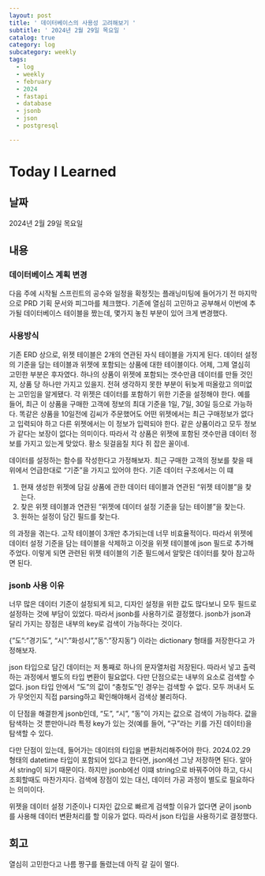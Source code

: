 ```yaml
---
layout: post
title: ' 데이터베이스의 사용성 고려해보기 '
subtitle: ' 2024년 2월 29일 목요일 '
catalog: true
category: log
subcategory: weekly
tags:
  - log
  - weekly
  - february
  - 2024
  - fastapi
  - database
  - jsonb
  - json
  - postgresql

---
```


# Today I Learned

## 날짜

2024년 2월 29일 목요일

## 내용

### 데이터베이스 계획 변경

다음 주에 시작될 스프린트의 공수와 일정을 확정짓는 플래닝미팅에 들어가기 전 마지막으로 PRD 기획 문서와 피그마를 체크했다. 기존에 열심히 고민하고 공부해서 이번에 추가될 데이터베이스 테이블을 짰는데, 몇가지 놓친 부분이 있어 크게 변경했다.

### 사용방식

기존 ERD 상으로, 위젯 테이블은 2개의 연관된 자식 테이블을 가지게 된다. 데이터 설정의 기준을 담는 테이블과 위젯에 포함되는 상품에 대한 테이블이다. 어제, 그제 열심히 고민한 부분은 후자였다. 하나의 상품이 위젯에 포함되는 갯수만큼 데이터를 만들 것인지, 상품 당 하나만 가지고 있을지. 전혀 생각하지 못한 부분이 뒤늦게 떠올랐고 의미없는 고민임을 알게됐다. 각 위젯은 데이터를 포함하기 위한 기준을 설정해야 한다. 예를 들어, 최근 이 상품을 구매한 고객에 정보의 최대 기준을 1일, 7일, 30일 등으로 가능하다. 똑같은 상품을 10일전에 김씨가 주문했어도 어떤 위젯에서는 최근 구매정보가 없다고 입력되야 하고 다른 위젯에서는 이 정보가 입력되야 한다. 같은 상품이라고 모두 정보가 같다는 보장이 없다는 의미이다. 따라서 각 상품은 위젯에 포함된 갯수만큼 데이터 정보를 가지고 있는게 맞았다. 황소 뒷걸음질 치다 쥐 잡은 꼴이네.

데이터를 설정하는 함수를 작성한다고 가정해보자. 최근 구매한 고객의 정보를 찾을 때 위에서 언급한대로 “기준”을 가지고 있어야 한다. 기존 데이터 구조에서는 이 떄

1. 현재 생성한 위젯에 담길 상품에 관한 데이터 테이블과 연관된 “위젯 테이블”을 찾는다.
2. 찾은 위젯 테이블과 연관된 “위젯에 데이터 설정 기준을 담는 테이블”을 찾는다.
3. 원하는 설정이 담긴 필드를 찾는다.

의 과정을 겪는다. 고작 테이블이 3개만 추가되는데 너무 비효율적이다. 따라서 위젯에 데이터 설정 기준을 담는 테이블을 삭제하고 이것을 위젯 테이블에 json 필드로 추가해주었다. 이렇게 되면 관련된 위젯 테이블의 기준 필드에서 알맞은 데이터를 찾아 참고하면 된다.

### jsonb 사용 이유

너무 많은 데이터 기준이 설정되게 되고, 디자인 설정을 위한 값도 많다보니 모두 필드로 설정하는 것에 부담이 있었다. 따라서 jsonb를 사용하기로 결정했다. jsonb가 json과 달리 가지는 장점은 내부의 key로 검색이 가능하다는 것이다.

{”도”:”경기도”, “시”:”화성시”,”동”:”장지동”} 이라는 dictionary 형태를 저장한다고 가정해보자.

json 타입으로 담긴 데이터는 저 통째로 하나의 문자열처럼 저장된다. 따라서 넣고 출력하는 과정에서 별도의 타입 변환이 필요없다. 다만 단점으로는 내부의 요소로 검색할 수 없다. json 타입 안에서 “도”의 값이 “충청도”인 경우는 검색할 수 없다. 모두 꺼내서 도가 무엇인지 직접 parsing하고 확인해야해서 검색상 불리하다.

이 단점을 해결한게 jsonb인데, “도”, “시”, “동”이 가지는 값으로 검색이 가능하다. 값을 탐색하는 것 뿐만아니라 특정 key가 있는 것(예를 들어, “구”라는 키를 가진 데이터)을 탐색할 수 있다.

다만 단점이 있는데, 들어가는 데이터의 타입을 변환처리해주어야 한다. 2024.02.29 형태의 datetime 타입이 포함되어 있다고 한다면, json에선 그냥 저장하면 된다. 알아서 string이 되기 때문이다. 하지만 jsonb에선 이떄 string으로 바꿔주어야 하고, 다시 조회할때도 마찬가지다. 검색에 장점이 있는 대신, 데이터 가공 과정이 별도로 필요하다는 의미이다.

위젯을 데이터 설정 기준이나 디자인 값으로 빠르게 검색할 이유가 없다면 굳이 jsonb를 사용해 데이터 변환처리를 할 이유가 없다. 따라서 json 타입을 사용하기로 결정했다.

## 회고

열심히 고민한다고 나름 짱구를 돌렸는데 아직 갈 길이 멀다.